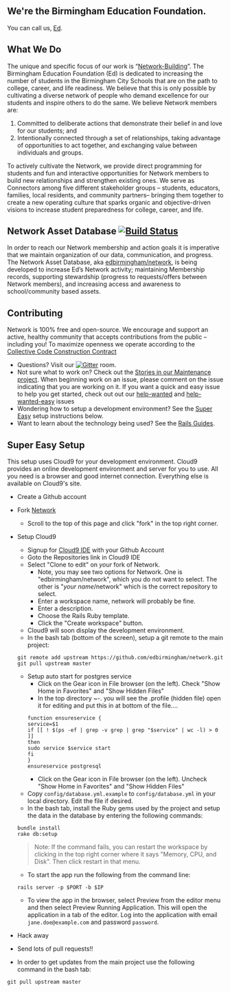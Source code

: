 ## We're the Birmingham Education Foundation.
You can call us, [Ed](http://edbirmingham.org).

## What We Do
The unique and specific focus of our work is “[Network-Building](https://www.youtube.com/watch?v=OI0qip6XlZc)”. The Birmingham Education Foundation (Ed) is dedicated to increasing the number of students in the Birmingham City Schools that are on the path to college, career, and life readiness. We believe that this is only possible by cultivating a diverse network of people who demand excellence for our students and inspire others to do the same. We believe Network members are:

1. Committed to deliberate actions that demonstrate their belief in and love for our students; and
2. Intentionally connected through a set of relationships, taking advantage of opportunities to act together, 
and exchanging value between individuals and groups. 

To actively cultivate the Network, we provide direct programming for students and fun and interactive opportunities for Network members to build new relationships and strengthen existing ones. We serve as Connectors among five different stakeholder groups – students, educators, families, local residents, and community partners– bringing them together to create a new operating culture that sparks organic and objective-driven visions to increase student preparedness for college, career, and life.

## Network Asset Database [![Build Status](https://travis-ci.org/edbirmingham/network.svg)](https://travis-ci.org/edbirmingham/network)
In order to reach our Network membership and action goals it is imperative that we maintain organization of our data, communication, and progress. The Network Asset Database, aka [edbirmingham/network](https://github.com/edbirmingham/network), is being developed to increase Ed’s Network activity; maintaining Membership records, supporting stewardship (progress to requests/offers between Network members), and increasing access and awareness to school/community based assets.

## Contributing
Network is 100% free and open-source. We encourage and support an active, healthy community that accepts contributions from the public – including you!  To maximize openness we operate according to the [Collective Code Construction Contract](c4.md)
* Questions? Visit our [![Gitter](https://badges.gitter.im/Join%20Chat.svg)](https://gitter.im/edbirmingham/network?utm_source=badge&utm_medium=badge&utm_campaign=pr-badge) room.
* Not sure what to work on?  Check out the [Stories in our Maintenance project](https://github.com/edbirmingham/network/projects/3).  When beginning work on an issue, please comment on the issue indicating that you are working on it. If you want a quick and easy issue to help you get started, check out out our [help-wanted](https://github.com/edbirmingham/network/projects/3?card_filter_query=label%3Ahelp-wanted) and [help-wanted-easy](https://github.com/edbirmingham/network/projects/3?card_filter_query=label%3Ahelp-wanted-easy) issues
* Wondering how to setup a development environment?  See the [Super Easy](#super-easy-setup) setup instructions below.
* Want to learn about the technology being used?  See the [Rails Guides](http://guides.rubyonrails.org/).

## Super Easy Setup
This setup uses Cloud9 for your development environment.  Cloud9 provides an online development environment and server for you to use.  All you need is a browser and good internet connection.  Everything else is available on Cloud9's site.
* Create a Github account
* Fork [Network](https://github.com/edbirmingham/network)
  * Scroll to the top of this page and click "fork" in the top right corner. 
* Setup Cloud9
  * Signup for [Cloud9 IDE](http://c9.io) with your Github Account
  * Goto the Repositories link in Cloud9 IDE
  * Select "Clone to edit" on *your* fork of Network.
    * Note, you may see two options for Network.  One is "edbirmingham/network", which you do not want to select.  The other is "*your name*/network" which is the correct repository to select.
    * Enter a workspace name, network will probably be fine.
    * Enter a description.
    * Choose the Rails Ruby template.
    * Click the "Create workspace" button.
  * Cloud9 will soon display the development environment.
  * In the bash tab (bottom of the screen), setup a git remote to the main project:
  ```
  git remote add upstream https://github.com/edbirmingham/network.git
  git pull upstream master
  ```
  * Setup auto start for postgres service
    * Click on the Gear icon in File browser (on the left). Check "Show Home in Favorites" and "Show Hidden Files"
    * In the top directory ~-. you will see the .profile (hidden file) open it for editing and put this in at bottom of the file....
    ```
    function ensureservice {
    service=$1
    if [[ ! $(ps -ef | grep -v grep | grep "$service" | wc -l) > 0 ]]
    then
    sudo service $service start
    fi
    }
    ensureservice postgresql
    ```
    * Click on the Gear icon in File browser (on the left). Uncheck "Show Home in Favorites" and "Show Hidden Files"
  * Copy `config/database.yml.example` to `config/database.yml` in your local directory. Edit the file if desired.
  * In the bash tab, install the Ruby gems used by the project and setup the data in the database by entering the following commands:
  ```
  bundle install
  rake db:setup
  ```
  > Note: If the command fails, you can restart the workspace by clicking in the top right corner where it says "Memory, CPU, and Disk". Then click restart in that menu. 

  * To start the app run the following from the command line:
  ```
  rails server -p $PORT -b $IP
  ```
  * To view the app in the browser, select Preview from the editor menu and then select Preview Running Application.  This will open the application in a tab of the editor.  Log into the application with email `jane.doe@example.com` and password `password`.
* Hack away
* Send lots of pull requests!!
* In order to get updates from the main project use the following command in the bash tab:
```
git pull upstream master
```
